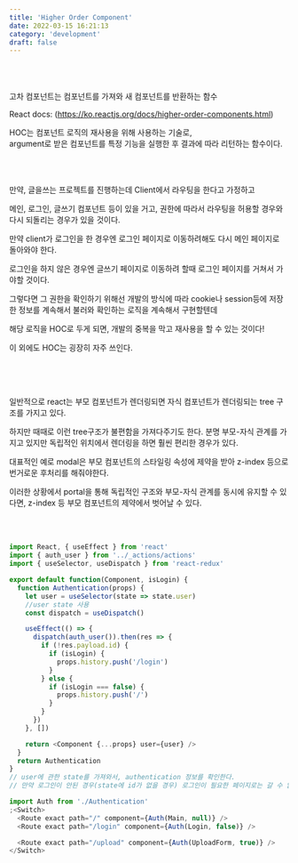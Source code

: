 ```yaml
---
title: 'Higher Order Component'
date: 2022-03-15 16:21:13
category: 'development'
draft: false
---
```


<h3 style="color:#0230">Higher Order Component란?</h3>

고차 컴포넌트는 컴포넌트를 가져와 새 컴포넌트를 반환하는 함수 <br />

React docs: (https://ko.reactjs.org/docs/higher-order-components.html) <br />

HOC는 컴포넌트 로직의 재사용을 위해 사용하는 기술로, <br />
argument로 받은 컴포넌트를 특정 기능을 실행한 후 결과에 따라 리턴하는 함수이다. <br />

<h3 style="color:#0230">좀더 쉽게 이해해보기</h3>

만약, 글을쓰는 프로젝트를 진행하는데 Client에서 라우팅을 한다고 가정하고 <br />

메인, 로그인, 글쓰기 컴포넌트 등이 있을 거고, 권한에 따라서 라우팅을 허용할 경우와 다시 되돌리는 경우가 있을 것이다. <br />

만약 client가 로그인을 한 경우엔 로그인 페이지로 이동하려해도 다시 메인 페이지로 돌아와야 한다. <br />

로그인을 하지 않은 경우엔 글쓰기 페이지로 이동하려 할때 로그인 페이지를 거쳐서 가야할 것이다. <br />

그렇다면 그 권한을 확인하기 위해선 개발의 방식에 따라 cookie나 session등에 저장한 정보를 계속해서 불러와 확인하는 로직을 계속해서 구현할텐데 <br />

해당 로직을 HOC로 두게 되면, 개발의 중복을 막고 재사용을 할 수 있는 것이다! <br />

이 외에도 HOC는 굉장히 자주 쓰인다. <br />

```javascript
```

<h3 style="color:#0230">왜 사용할까?</h3>

일반적으로 react는 부모 컴포넌트가 렌더링되면 자식 컴포넌트가 렌더링되는 tree 구조를 가지고 있다. <br />

하지만 때때로 이런 tree구조가 불편함을 가져다주기도 한다. 분명 부모-자식 관계를 가지고 있지만 독립적인 위치에서 렌더링을 하면 훨씬 편리한 경우가 있다.<br />

대표적인 예로 modal은 부모 컴포넌트의 스타일링 속성에 제약을 받아 z-index 등으로 번거로운 후처리를 해줘야한다.<br />

이러한 상황에서 portal을 통해 독립적인 구조와 부모-자식 관계를 동시에 유지할 수 있다면, z-index 등 부모 컴포넌트의 제약에서 벗어날 수 있다. <br />

<h3 style="color:#0230">예시</h3>

```javascript
import React, { useEffect } from 'react'
import { auth_user } from '../_actions/actions'
import { useSelector, useDispatch } from 'react-redux'

export default function(Component, isLogin) {
  function Authentication(props) {
    let user = useSelector(state => state.user)
    //user state 사용
    const dispatch = useDispatch()

    useEffect(() => {
      dispatch(auth_user()).then(res => {
        if (!res.payload.id) {
          if (isLogin) {
            props.history.push('/login')
          }
        } else {
          if (isLogin === false) {
            props.history.push('/')
          }
        }
      })
    }, [])

    return <Component {...props} user={user} />
  }
  return Authentication
}
// user에 관한 state를 가져와서, authentication 정보를 확인한다.
// 만약 로그인이 안된 경우(state에 id가 없을 경우) 로그인이 필요한 페이지로는 갈 수 없다. 반대의 경우도 마찬가지!
```

```javascript
import Auth from './Authentication'
;<Switch>
  <Route exact path="/" component={Auth(Main, null)} />
  <Route exact path="/login" component={Auth(Login, false)} />

  <Route exact path="/upload" component={Auth(UploadForm, true)} />
</Switch>
```
